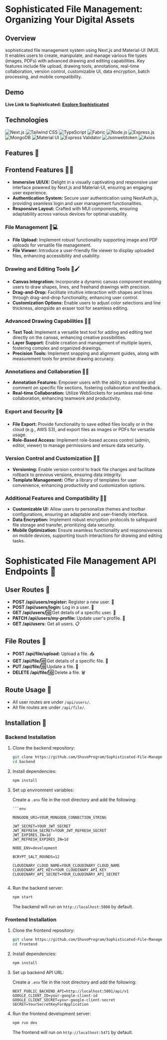 # Sophisticated File Management: Organizing Your Digital Assets

## Overview

sophisticated file management system using Next.js and Material-UI (MUI). It enables users to create, manipulate, and manage various file types (images, PDFs) with advanced drawing and editing capabilities. Key features include file upload, drawing tools, annotations, real-time collaboration, version control, customizable UI, data encryption, batch processing, and mobile compatibility.

## Demo

**Live Link to Sophisticated: [Explore Sophisticated](https://sophisticated-file-management-wheat.vercel.app)**

## Technologies

![Next.js](https://img.shields.io/badge/-Next.js-000000?style=flat-square&logo=next.js&logoColor=white)
![Tailwind CSS](https://img.shields.io/badge/-Tailwind_CSS-38B2AC?style=flat-square&logo=tailwind-css&logoColor=white)
![TypeScript](https://img.shields.io/badge/-TypeScript-3178C6?style=flat-square&logo=typescript&logoColor=white)
![Fabric](https://img.shields.io/badge/-Fabric-4F5665?style=flat-square)
![Node.js](https://img.shields.io/badge/-Node.js-339933?style=flat-square&logo=node.js&logoColor=white)
![Express.js](https://img.shields.io/badge/-Express.js-000000?style=flat-square&logo=express&logoColor=white)
![MongoDB](https://img.shields.io/badge/-MongoDB-47A248?style=flat-square&logo=mongodb&logoColor=white)
![Material UI](https://img.shields.io/badge/-Material_UI-0081CB?style=flat-square&logo=material-ui&logoColor=white)
![Express Validator](https://img.shields.io/badge/-Express_Validator-00CECB?style=flat-square&logo=express&logoColor=white)
![Jsonwebtoken](https://img.shields.io/badge/-Jsonwebtoken-000000?style=flat-square&logo=jsonwebtokens&logoColor=white)
![Axios](https://img.shields.io/badge/-Axios-007ACC?style=flat-square&logo=axios&logoColor=white)

## Features 🚀

## Frontend Features 🚀🎨

- **Immersive UI/UX:** Delight in a visually captivating and responsive user interface powered by Next.js and Material-UI, ensuring an engaging user experience.
- **Authentication System:** Secure user authentication using NextAuth.js, providing seamless login and user management functionalities.
- **Responsive Layout:** Crafted with MUI components, ensuring adaptability across various devices for optimal usability.

### File Management 📁💻

- **File Upload:** Implement robust functionality supporting image and PDF uploads for versatile file management.
- **File Viewer:** Introduce a user-friendly file viewer to display uploaded files, enhancing accessibility and usability.

### Drawing and Editing Tools 🎨🖌️

- **Canvas Integration:** Incorporate a dynamic canvas component enabling users to draw shapes, lines, and freehand drawings with precision.
- **Drag-and-Drop:** Facilitate intuitive interaction with shapes and lines through drag-and-drop functionality, enhancing user control.
- **Customization Options:** Enable users to adjust color selections and line thickness, alongside an eraser tool for seamless editing.

### Advanced Drawing Capabilities 🌟🎨

- **Text Tool:** Implement a versatile text tool for adding and editing text directly on the canvas, enhancing creative possibilities.
- **Layer Support:** Enable creation and management of multiple layers, fostering complex and organized drawings.
- **Precision Tools:** Implement snapping and alignment guides, along with measurement tools for precise drawing accuracy.

### Annotations and Collaboration 📝🤝

- **Annotation Features:** Empower users with the ability to annotate and comment on specific file sections, fostering collaboration and feedback.
- **Real-time Collaboration:** Utilize WebSockets for seamless real-time collaboration, enhancing teamwork and productivity.

### Export and Security 🚀🔒

- **File Export:** Provide functionality to save edited files locally or in the cloud (e.g., AWS S3), and export files as images or PDFs for versatile usage.
- **Role-Based Access:** Implement role-based access control (admin, editor, viewer) to manage permissions and ensure data security.

### Version Control and Customization 🔄🎨

- **Versioning:** Enable version control to track file changes and facilitate rollback to previous versions, ensuring data integrity.
- **Template Management:** Offer a library of templates for user convenience, enhancing productivity and customization options.

### Additional Features and Compatibility 🎉📱

- **Customizable UI:** Allow users to personalize themes and toolbar configurations, ensuring an adaptable and user-friendly interface.
- **Data Encryption:** Implement robust encryption protocols to safeguard file storage and transfer, prioritizing data security.
- **Mobile Optimization:** Ensure seamless functionality and responsiveness on mobile devices, supporting touch interactions for drawing and editing tasks.

# Sophisticated File Management API Endpoints 📁

## User Routes 👤

- **POST /api/users/register:** Register a new user. 📝
- **POST /api/users/login:** Log in a user. 🔐
- **GET /api/users/:id:** Get details of a specific user. 📄
- **PATCH /api/users/my-profile:** Update user's profile. 🔄
- **GET /api/users:** Get all users. 📋

## File Routes 📄

- **POST /api/file/upload:** Upload a file. 📤
- **GET /api/file/:id:** Get details of a specific file. 📄
- **PUT /api/file/:id:** Update a file. 🔄
- **DELETE /api/file/:id:** Delete a file. 🗑️

## Route Usage 🚀

- All user routes are under `/api/users/`.
- All file routes are under `/api/file/`.

## Installation 🚀

### Backend Installation

1.  Clone the backend repository:

    ```bash
    git clone https://github.com/ShuvoProgram/Sophisticated-File-Management.git
    cd backend
    ```

2.  Install dependencies:

    ```bash
    npm install
    ```

3.  Set up environment variables:

    Create a `.env` file in the root directory and add the following:

        ```env

        MONGODB_URI=YOUR_MONGODB_CONNECTION_STRING

        JWT_SECRET=YOUR_JWT_SECRET
        JWT_REFRESH_SECRET=YOUR_JWT_REFRESH_SECRET
        JWT_EXPIRES_IN=1d
        JWT_REFRESH_EXPIRES_IN=1d

        NODE_ENV=development

        BCRYPT_SALT_ROUNDS=12

        CLOUDINARY_CLOUD_NAME=YOUR_CLOUDINARY_CLOUD_NAME
        CLOUDINARY_API_KEY=YOUR_CLOUDINARY_API_KEY
        CLOUDINARY_API_SECRET=YOUR_CLOUDINARY_API_SECRET
    ```
4. Run the backend server:

   ```bash
   npm start
   ```

   The backend will run on `http://localhost:5000` by default.

### Frontend Installation

1. Clone the frontend repository:

   ```bash
   git clone https://github.com/ShuvoProgram/Sophisticated-File-Management.git
   cd frontend
   ```

2. Install dependencies:

   ```bash
   npm install
   ```

3. Set up backend API URL:

   Create a `.env` file in the root directory and add the following:

   ```env
   NEXT_PUBLIC_BACKEND_API=http://localhost:5001/api/v1
   GOOGLE_CLIENT_ID=your-google-client-id
   GOOGLE_CLIENT_SECRET=your-google-client-secret
   SECRET=YourSecretKeyForApplication
   ```

4. Run the frontend development server:

   ```bash
   npm run dev
   ```

   The frontend will run on `http://localhost:5471` by default.

